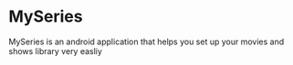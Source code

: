 # MySeries
 MySeries is an android application that helps you  set up your movies and shows library very easliy
